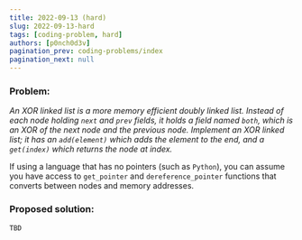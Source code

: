 ```yaml
---
title: 2022-09-13 (hard)
slug: 2022-09-13-hard
tags: [coding-problem, hard]
authors: [p0nch0d3v]
pagination_prev: coding-problems/index
pagination_next: null
---
```

### Problem:
*An XOR linked list is a more memory efficient doubly linked list. Instead of each node holding `next` and `prev` fields, it holds a field named `both`, which is an XOR of the next node and the previous node. Implement an XOR linked list; it has an `add(element)` which adds the element to the end, and a `get(index)` which returns the node at index.*

If using a language that has no pointers (such as `Python`), you can assume you have access to `get_pointer` and `dereference_pointer` functions that converts between nodes and memory addresses.

### Proposed solution:
```TBD```
